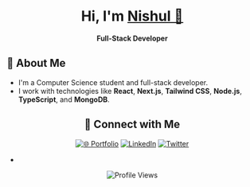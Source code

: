<h1 align="center">Hi, I'm <a href="https://nishuldhakar.com/" target="_blank">Nishul 👋</a></h1>

<p align="center">
  <strong>Full-Stack Developer</strong>
</p>

## 🚀 About Me

- I'm a Computer Science student and full-stack developer.
- I work with technologies like **React**, **Next.js**, **Tailwind CSS**, **Node.js**, **TypeScript**, and **MongoDB**.

<!-- - If you find value in what I create and want to support my journey, feel free to [sponsor me](#) — it truly means the world to me. 💙 -->

<div align="center">

## 🤝 Connect with Me

[![🌐 Portfolio](https://img.shields.io/badge/🌐_Portfolio-36BCF7?style=for-the-badge&logoColor=white&labelColor=1F222E)](https://nishuldhakar.com)
[![LinkedIn](https://img.shields.io/badge/LinkedIn-0A66C2?style=for-the-badge&logo=linkedin&logoColor=white&labelColor=1F222E)](https://linkedin.com/in/nishuldhakar)
[![Twitter](https://img.shields.io/badge/X-000000?style=for-the-badge&logo=x&logoColor=white&labelColor=1F222E)](https://x.com/nishuldhakar)

-

<img src="https://komarev.com/ghpvc/?username=NishulDhakar&style=for-the-badge&color=36BCF7&labelColor=1F222E" alt="Profile Views" />

</div>
